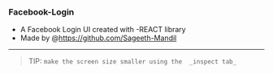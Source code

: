 ### Facebook-Login
- A Facebook Login UI created with -REACT library
- Made by @https://github.com/Sageeth-Mandil

<hr/>

> TIP: `make the screen size smaller using the  _inspect tab_ `
